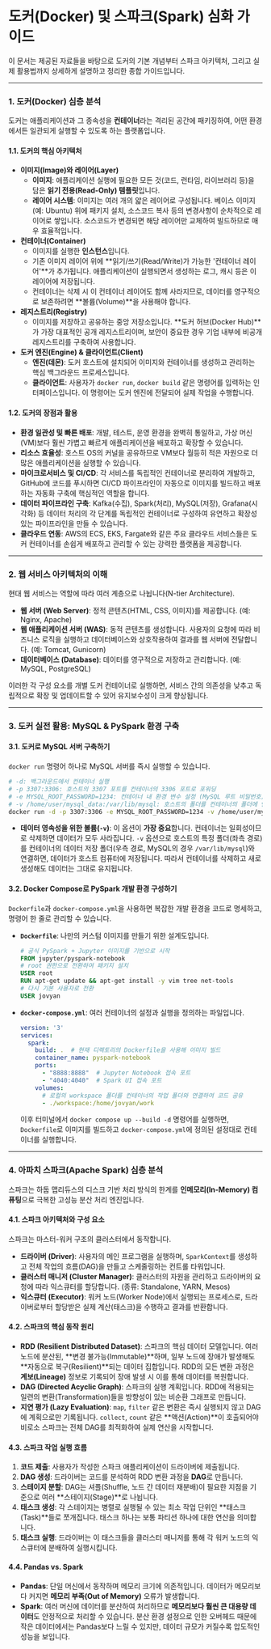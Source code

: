# 도커(Docker) 및 스파크(Spark) 심화 가이드

이 문서는 제공된 자료들을 바탕으로 도커의 기본 개념부터 스파크 아키텍처, 그리고 실제 활용법까지 상세하게 설명하고 정리한 종합 가이드입니다.

---

### **1. 도커(Docker) 심층 분석**

도커는 애플리케이션과 그 종속성을 **컨테이너**라는 격리된 공간에 패키징하여, 어떤 환경에서든 일관되게 실행할 수 있도록 하는 플랫폼입니다.

#### **1.1. 도커의 핵심 아키텍처**

*   **이미지(Image)와 레이어(Layer)**
    *   **이미지**: 애플리케이션 실행에 필요한 모든 것(코드, 런타임, 라이브러리 등)을 담은 **읽기 전용(Read-Only) 템플릿**입니다.
    *   **레이어 시스템**: 이미지는 여러 개의 얇은 레이어로 구성됩니다. 베이스 이미지(예: Ubuntu) 위에 패키지 설치, 소스코드 복사 등의 변경사항이 순차적으로 레이어로 쌓입니다. 소스코드가 변경되면 해당 레이어만 교체하여 빌드하므로 매우 효율적입니다.
*   **컨테이너(Container)**
    *   이미지를 실행한 **인스턴스**입니다.
    *   기존 이미지 레이어 위에 **읽기/쓰기(Read/Write)가 가능한 '컨테이너 레이어'**가 추가됩니다. 애플리케이션이 실행되면서 생성하는 로그, 캐시 등은 이 레이어에 저장됩니다.
    *   컨테이너는 삭제 시 이 컨테이너 레이어도 함께 사라지므로, 데이터를 영구적으로 보존하려면 **볼륨(Volume)**을 사용해야 합니다.
*   **레지스트리(Registry)**
    *   이미지를 저장하고 공유하는 중앙 저장소입니다. **도커 허브(Docker Hub)**가 가장 대표적인 공개 레지스트리이며, 보안이 중요한 경우 기업 내부에 비공개 레지스트리를 구축하여 사용합니다.
*   **도커 엔진(Engine) & 클라이언트(Client)**
    *   **엔진(데몬)**: 도커 호스트에 설치되어 이미지와 컨테이너를 생성하고 관리하는 핵심 백그라운드 프로세스입니다.
    *   **클라이언트**: 사용자가 `docker run`, `docker build` 같은 명령어를 입력하는 인터페이스입니다. 이 명령어는 도커 엔진에 전달되어 실제 작업을 수행합니다.

#### **1.2. 도커의 장점과 활용**

*   **환경 일관성 및 빠른 배포**: 개발, 테스트, 운영 환경을 완벽히 통일하고, 가상 머신(VM)보다 훨씬 가볍고 빠르게 애플리케이션을 배포하고 확장할 수 있습니다.
*   **리소스 효율성**: 호스트 OS의 커널을 공유하므로 VM보다 월등히 적은 자원으로 더 많은 애플리케이션을 실행할 수 있습니다.
*   **마이크로서비스 및 CI/CD**: 각 서비스를 독립적인 컨테이너로 분리하여 개발하고, GitHub에 코드를 푸시하면 CI/CD 파이프라인이 자동으로 이미지를 빌드하고 배포하는 자동화 구축에 핵심적인 역할을 합니다.
*   **데이터 파이프라인 구축**: Kafka(수집), Spark(처리), MySQL(저장), Grafana(시각화) 등 데이터 처리의 각 단계를 독립적인 컨테이너로 구성하여 유연하고 확장성 있는 파이프라인을 만들 수 있습니다.
*   **클라우드 연동**: AWS의 ECS, EKS, Fargate와 같은 주요 클라우드 서비스들은 도커 컨테이너를 손쉽게 배포하고 관리할 수 있는 강력한 플랫폼을 제공합니다.

---

### **2. 웹 서비스 아키텍처의 이해**

현대 웹 서비스는 역할에 따라 여러 계층으로 나뉩니다(N-tier Architecture).

*   **웹 서버 (Web Server)**: 정적 콘텐츠(HTML, CSS, 이미지)를 제공합니다. (예: Nginx, Apache)
*   **웹 애플리케이션 서버 (WAS)**: 동적 콘텐츠를 생성합니다. 사용자의 요청에 따라 비즈니스 로직을 실행하고 데이터베이스와 상호작용하여 결과를 웹 서버에 전달합니다. (예: Tomcat, Gunicorn)
*   **데이터베이스 (Database)**: 데이터를 영구적으로 저장하고 관리합니다. (예: MySQL, PostgreSQL)

이러한 각 구성 요소를 개별 도커 컨테이너로 실행하면, 서비스 간의 의존성을 낮추고 독립적으로 확장 및 업데이트할 수 있어 유지보수성이 크게 향상됩니다.

---

### **3. 도커 실전 활용: MySQL & PySpark 환경 구축**

#### **3.1. 도커로 MySQL 서버 구축하기**

`docker run` 명령어 하나로 MySQL 서버를 즉시 실행할 수 있습니다.

```bash
# -d: 백그라운드에서 컨테이너 실행
# -p 3307:3306: 호스트의 3307 포트를 컨테이너의 3306 포트로 포워딩
# -e MYSQL_ROOT_PASSWORD=1234: 컨테이너 내 환경 변수 설정 (MySQL 루트 비밀번호)
# -v /home/user/mysql_data:/var/lib/mysql: 호스트의 폴더를 컨테이너의 폴더에 연결(마운트)
docker run -d -p 3307:3306 -e MYSQL_ROOT_PASSWORD=1234 -v /home/user/mysql_data:/var/lib/mysql mysql
```

*   **데이터 영속성을 위한 볼륨(`-v`)**: 이 옵션이 **가장 중요**합니다. 컨테이너는 일회성이므로 삭제하면 데이터가 모두 사라집니다. `-v` 옵션으로 호스트의 특정 폴더(좌측 경로)를 컨테이너의 데이터 저장 폴더(우측 경로, MySQL의 경우 `/var/lib/mysql`)와 연결하면, 데이터가 호스트 컴퓨터에 저장됩니다. 따라서 컨테이너를 삭제하고 새로 생성해도 데이터는 그대로 유지됩니다.

#### **3.2. Docker Compose로 PySpark 개발 환경 구성하기**

`Dockerfile`과 `docker-compose.yml`을 사용하면 복잡한 개발 환경을 코드로 명세하고, 명령어 한 줄로 관리할 수 있습니다.

*   **`Dockerfile`**: 나만의 커스텀 이미지를 만들기 위한 설계도입니다.
    ```dockerfile
    # 공식 PySpark + Jupyter 이미지를 기반으로 시작
    FROM jupyter/pyspark-notebook
    # root 권한으로 전환하여 패키지 설치
    USER root
    RUN apt-get update && apt-get install -y vim tree net-tools
    # 다시 기본 사용자로 전환
    USER jovyan
    ```
*   **`docker-compose.yml`**: 여러 컨테이너의 설정과 실행을 정의하는 파일입니다.
    ```yaml
    version: '3'
    services:
      spark:
        build: .  # 현재 디렉토리의 Dockerfile을 사용해 이미지 빌드
        container_name: pyspark-notebook
        ports:
          - "8888:8888"  # Jupyter Notebook 접속 포트
          - "4040:4040"  # Spark UI 접속 포트
        volumes:
          # 로컬의 workspace 폴더를 컨테이너의 작업 폴더와 연결하여 코드 공유
          - ./workspace:/home/jovyan/work
    ```
    이후 터미널에서 `docker compose up --build -d` 명령어를 실행하면, `Dockerfile`로 이미지를 빌드하고 `docker-compose.yml`에 정의된 설정대로 컨테이너를 실행합니다.

---

### **4. 아파치 스파크(Apache Spark) 심층 분석**

스파크는 하둡 맵리듀스의 디스크 기반 처리 방식의 한계를 **인메모리(In-Memory) 컴퓨팅**으로 극복한 고성능 분산 처리 엔진입니다.

#### **4.1. 스파크 아키텍처와 구성 요소**

스파크는 마스터-워커 구조의 클러스터에서 동작합니다.

*   **드라이버 (Driver)**: 사용자의 메인 프로그램을 실행하며, `SparkContext`를 생성하고 전체 작업의 흐름(DAG)을 만들고 스케줄링하는 컨트롤 타워입니다.
*   **클러스터 매니저 (Cluster Manager)**: 클러스터의 자원을 관리하고 드라이버의 요청에 따라 익스큐터를 할당합니다. (종류: Standalone, YARN, Mesos)
*   **익스큐터 (Executor)**: 워커 노드(Worker Node)에서 실행되는 프로세스로, 드라이버로부터 할당받은 실제 계산(태스크)을 수행하고 결과를 반환합니다.

#### **4.2. 스파크의 핵심 동작 원리**

*   **RDD (Resilient Distributed Dataset)**: 스파크의 핵심 데이터 모델입니다. 여러 노드에 분산된, **변경 불가능(Immutable)**하며, 일부 노드에 장애가 발생해도 **자동으로 복구(Resilient)**되는 데이터 집합입니다. RDD의 모든 변환 과정은 **계보(Lineage)** 정보로 기록되어 장애 발생 시 이를 통해 데이터를 복원합니다.
*   **DAG (Directed Acyclic Graph)**: 스파크의 실행 계획입니다. RDD에 적용되는 일련의 변환(Transformation)들을 방향성이 있는 비순환 그래프로 만듭니다.
*   **지연 평가 (Lazy Evaluation)**: `map`, `filter` 같은 변환은 즉시 실행되지 않고 DAG에 계획으로만 기록됩니다. `collect`, `count` 같은 **액션(Action)**이 호출되어야 비로소 스파크는 전체 DAG를 최적화하여 실제 연산을 시작합니다.

#### **4.3. 스파크 작업 실행 흐름**

1.  **코드 제출**: 사용자가 작성한 스파크 애플리케이션이 드라이버에 제출됩니다.
2.  **DAG 생성**: 드라이버는 코드를 분석하여 RDD 변환 과정을 **DAG**로 만듭니다.
3.  **스테이지 분할**: DAG는 셔플(Shuffle, 노드 간 데이터 재분배)이 필요한 지점을 기준으로 여러 **스테이지(Stage)**로 나뉩니다.
4.  **태스크 생성**: 각 스테이지는 병렬로 실행될 수 있는 최소 작업 단위인 **태스크(Task)**들로 쪼개집니다. 태스크 하나는 보통 파티션 하나에 대한 연산을 의미합니다.
5.  **태스크 실행**: 드라이버는 이 태스크들을 클러스터 매니저를 통해 각 워커 노드의 익스큐터에 분배하여 실행시킵니다.

#### **4.4. Pandas vs. Spark**

*   **Pandas**: 단일 머신에서 동작하며 메모리 크기에 의존적입니다. 데이터가 메모리보다 커지면 **메모리 부족(Out of Memory)** 오류가 발생합니다.
*   **Spark**: 여러 머신에 데이터를 분산하여 처리하므로 **메모리보다 훨씬 큰 대용량 데이터**도 안정적으로 처리할 수 있습니다. 분산 환경 설정으로 인한 오버헤드 때문에 작은 데이터에서는 Pandas보다 느릴 수 있지만, 데이터 규모가 커질수록 압도적인 성능을 보입니다.